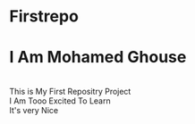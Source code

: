 # Firstrepo
<h1>I Am Mohamed Ghouse</h1>
<br>
This is My First Repositry Project
<br>
I Am Tooo Excited To Learn
<br>
It's very Nice
